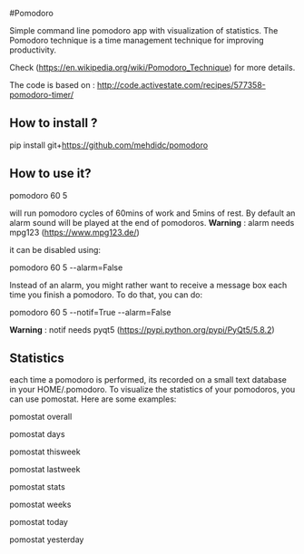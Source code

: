 #Pomodoro

Simple command line pomodoro app with visualization of statistics.
The Pomodoro technique is a time management technique for improving productivity.

Check (<https://en.wikipedia.org/wiki/Pomodoro_Technique>)
for more details.

The code is based on : <http://code.activestate.com/recipes/577358-pomodoro-timer/>

## How to install ?

pip install git+https://github.com/mehdidc/pomodoro

## How to use it?

pomodoro 60 5

will run pomodoro cycles of 60mins of work and 5mins of rest. 
By default an alarm sound will be played at the end of pomodoros.
**Warning** : alarm needs mpg123 (https://www.mpg123.de/)

it can be disabled using:

  pomodoro 60 5 --alarm=False

Instead of an alarm, you might rather want to receive a message box each time you finish a pomodoro. 
To do that, you can do:

  pomodoro 60 5 --notif=True --alarm=False

**Warning** : notif needs pyqt5 (https://pypi.python.org/pypi/PyQt5/5.8.2)

## Statistics

each time a pomodoro is performed, its recorded on a small text database in your HOME/.pomodoro. To visualize the statistics of your pomodoros, you can use pomostat. Here are some examples:

  pomostat overall

  pomostat days

  pomostat thisweek

  pomostat lastweek

  pomostat stats

  pomostat weeks

  pomostat today

  pomostat yesterday
